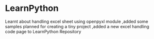 # LearnPython

Learnt about handling excel sheet using openpyxl module ,added some samples 
planned for creating a tiny project ,added a new excel handling code page to LearnPython Repository
